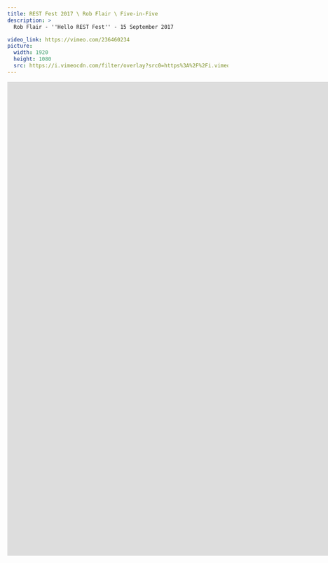 ```yaml
---
title: REST Fest 2017 \ Rob Flair \ Five-in-Five
description: >
  Rob Flair - ''Hello REST Fest'' - 15 September 2017

video_link: https://vimeo.com/236460234
picture:
  width: 1920
  height: 1080
  src: https://i.vimeocdn.com/filter/overlay?src0=https%3A%2F%2Fi.vimeocdn.com%2Fvideo%2F659927126_1920x1080.jpg&src1=http%3A%2F%2Ff.vimeocdn.com%2Fp%2Fimages%2Fcrawler_play.png
---
```

<iframe src="https://player.vimeo.com/video/236460234?title=0&byline=0&portrait=0&badge=0&autopause=0&player_id=0" width="1920" height="1080" frameborder="0" title="REST Fest 2017 \ Rob Flair \ Five-in-Five" webkitallowfullscreen mozallowfullscreen allowfullscreen></iframe>